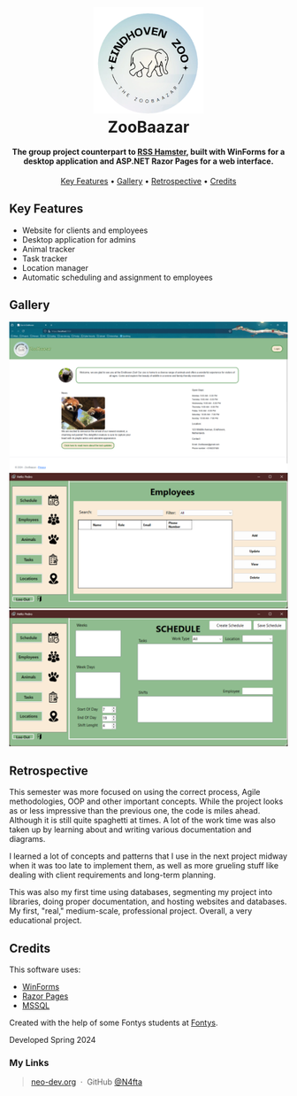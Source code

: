 <h1 align="center">
  <br>
    <img src="readme-images/ZooBaazar_Logo.png" alt="Logo" width="200"></a>
  <br>
  ZooBaazar
  <br>
</h1>

<h4 align="center">The group project counterpart to <a href="https://github.com/N4fta/RSS-Hamster" target="_blank">RSS Hamster</a>, built with WinForms for a desktop application and ASP.NET Razor Pages for a web interface.</h4>

<!-- Horizontal short Menu (w\ Links) -->
<p align="center">
  <a href="#key-features">Key Features</a> •
  <a href="#gallery">Gallery</a> •
  <a href="#retrospective">Retrospective</a> •
  <a href="#credits">Credits</a>
</p>

## Key Features

- Website for clients and employees
- Desktop application for admins
- Animal tracker
- Task tracker
- Location manager
- Automatic scheduling and assignment to employees

## Gallery

![screenshot](readme-images/WebPage.png)
![screenshot](readme-images/AdminEmployees.png)
![screenshot](readme-images/AdminSchedule.png)

## Retrospective

This semester was more focused on using the correct process, Agile methodologies, OOP and other important concepts. While the project looks as or less impressive than the previous one, the code is miles ahead. Although it is still quite spaghetti at times. A lot of the work time was also taken up by learning about and writing various documentation and diagrams.

I learned a lot of concepts and patterns that I use in the next project midway when it was too late to implement them, as well as more grueling stuff like dealing with client requirements and long-term planning.

This was also my first time using databases, segmenting my project into libraries, doing proper documentation, and hosting websites and databases. My first, "real," medium-scale, professional project. Overall, a very educational project.

## Credits

This software uses:

- [WinForms](https://learn.microsoft.com/en-us/dotnet/desktop/winforms/?view=netdesktop-9.0)
- [Razor Pages](https://learn.microsoft.com/en-us/aspnet/core/razor-pages/?view=aspnetcore-9.0)
- [MSSQL](https://www.microsoft.com/en-us/sql-server/sql-server-downloads)

Created with the help of some Fontys students at [Fontys](https://www.fontys.nl/).

Developed Spring 2024

### My Links

> [neo-dev.org](https://neo-dev.org) &nbsp;&middot;&nbsp;
> GitHub [@N4fta](https://github.com/N4fta)
